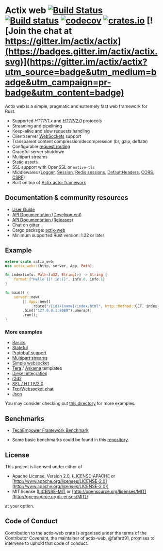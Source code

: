 # Actix web [![Build Status](https://travis-ci.org/actix/actix-web.svg?branch=master)](https://travis-ci.org/actix/actix-web) [![Build status](https://ci.appveyor.com/api/projects/status/kkdb4yce7qhm5w85/branch/master?svg=true)](https://ci.appveyor.com/project/fafhrd91/actix-web-hdy9d/branch/master) [![codecov](https://codecov.io/gh/actix/actix-web/branch/master/graph/badge.svg)](https://codecov.io/gh/actix/actix-web) [![crates.io](https://meritbadge.herokuapp.com/actix-web)](https://crates.io/crates/actix-web) [![Join the chat at https://gitter.im/actix/actix](https://badges.gitter.im/actix/actix.svg)](https://gitter.im/actix/actix?utm_source=badge&utm_medium=badge&utm_campaign=pr-badge&utm_content=badge)

Actix web is a simple, pragmatic and extremely fast web framework for Rust.

* Supported *HTTP/1.x* and [*HTTP/2.0*](https://actix.rs/book/actix-web/sec-12-http2.html) protocols
* Streaming and pipelining
* Keep-alive and slow requests handling
* Client/server [WebSockets](https://actix.rs/book/actix-web/sec-11-websockets.html) support
* Transparent content compression/decompression (br, gzip, deflate)
* Configurable [request routing](https://actix.rs/book/actix-web/sec-6-url-dispatch.html)
* Graceful server shutdown
* Multipart streams
* Static assets
* SSL support with OpenSSL or `native-tls`
* Middlewares ([Logger](https://actix.rs/book/actix-web/sec-9-middlewares.html#logging),
  [Session](https://actix.rs/book/actix-web/sec-9-middlewares.html#user-sessions),
  [Redis sessions](https://github.com/actix/actix-redis),
  [DefaultHeaders](https://actix.rs/book/actix-web/sec-9-middlewares.html#default-headers),
  [CORS](https://actix.rs/actix-web/actix_web/middleware/cors/index.html),
  [CSRF](https://actix.rs/actix-web/actix_web/middleware/csrf/index.html))
* Built on top of [Actix actor framework](https://github.com/actix/actix)

## Documentation & community resources

* [User Guide](https://actix.rs/book/actix-web/)
* [API Documentation (Development)](https://actix.rs/actix-web/actix_web/)
* [API Documentation (Releases)](https://docs.rs/actix-web/)
* [Chat on gitter](https://gitter.im/actix/actix)
* Cargo package: [actix-web](https://crates.io/crates/actix-web)
* Minimum supported Rust version: 1.22 or later

## Example

```rust
extern crate actix_web;
use actix_web::{http, server, App, Path};

fn index(info: Path<(u32, String)>) -> String {
    format!("Hello {}! id:{}", info.0, info.1)
}

fn main() {
    server::new(
        || App::new()
            .route("/{id}/{name}/index.html", http::Method::GET, index))
        .bind("127.0.0.1:8080").unwrap()
        .run();
}
```

### More examples

* [Basics](https://github.com/actix/examples/tree/master/basics/)
* [Stateful](https://github.com/actix/examples/tree/master/state/)
* [Protobuf support](https://github.com/actix/examples/tree/master/protobuf/)
* [Multipart streams](https://github.com/actix/examples/tree/master/multipart/)
* [Simple websocket](https://github.com/actix/examples/tree/master/websocket/)
* [Tera](https://github.com/actix/examples/tree/master/template_tera/) / 
  [Askama](https://github.com/actix/examples/tree/master/template_askama/) templates
* [Diesel integration](https://github.com/actix/examples/tree/master/diesel/)
* [r2d2](https://github.com/actix/examples/tree/master/r2d2/)
* [SSL / HTTP/2.0](https://github.com/actix/examples/tree/master/tls/)
* [Tcp/Websocket chat](https://github.com/actix/examples/tree/master/websocket-chat/)
* [Json](https://github.com/actix/examples/tree/master/json/)

You may consider checking out
[this directory](https://github.com/actix/examples/tree/master/) for more examples.

## Benchmarks

* [TechEmpower Framework Benchmark](https://www.techempower.com/benchmarks/#section=data-r15&hw=ph&test=plaintext)

* Some basic benchmarks could be found in this [repository](https://github.com/fafhrd91/benchmarks).

## License

This project is licensed under either of

* Apache License, Version 2.0, ([LICENSE-APACHE](LICENSE-APACHE) or [http://www.apache.org/licenses/LICENSE-2.0](http://www.apache.org/licenses/LICENSE-2.0))
* MIT license ([LICENSE-MIT](LICENSE-MIT) or [http://opensource.org/licenses/MIT](http://opensource.org/licenses/MIT))

at your option.

## Code of Conduct

Contribution to the actix-web crate is organized under the terms of the
Contributor Covenant, the maintainer of actix-web, @fafhrd91, promises to
intervene to uphold that code of conduct.
